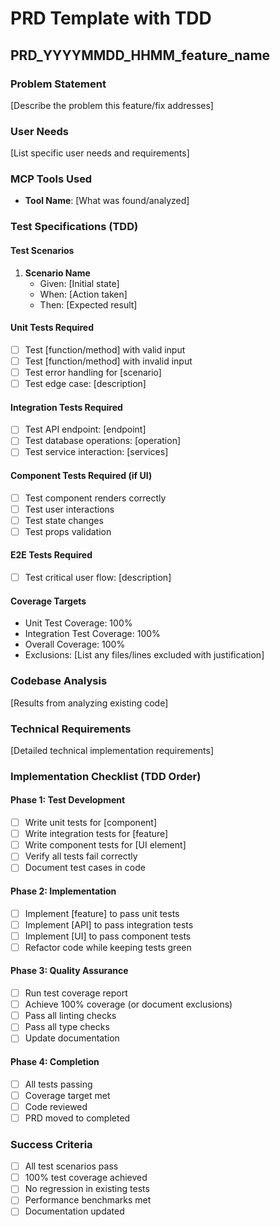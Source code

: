 # PRD Template with TDD

## PRD_YYYYMMDD_HHMM_feature_name

### Problem Statement
[Describe the problem this feature/fix addresses]

### User Needs
[List specific user needs and requirements]

### MCP Tools Used
- **Tool Name**: [What was found/analyzed]

### Test Specifications (TDD)

#### Test Scenarios
1. **Scenario Name**
   - Given: [Initial state]
   - When: [Action taken]
   - Then: [Expected result]

#### Unit Tests Required
- [ ] Test [function/method] with valid input
- [ ] Test [function/method] with invalid input
- [ ] Test error handling for [scenario]
- [ ] Test edge case: [description]

#### Integration Tests Required
- [ ] Test API endpoint: [endpoint]
- [ ] Test database operations: [operation]
- [ ] Test service interaction: [services]

#### Component Tests Required (if UI)
- [ ] Test component renders correctly
- [ ] Test user interactions
- [ ] Test state changes
- [ ] Test props validation

#### E2E Tests Required
- [ ] Test critical user flow: [description]

#### Coverage Targets
- Unit Test Coverage: 100%
- Integration Test Coverage: 100%
- Overall Coverage: 100%
- Exclusions: [List any files/lines excluded with justification]

### Codebase Analysis
[Results from analyzing existing code]

### Technical Requirements
[Detailed technical implementation requirements]

### Implementation Checklist (TDD Order)

#### Phase 1: Test Development
- [ ] Write unit tests for [component]
- [ ] Write integration tests for [feature]
- [ ] Write component tests for [UI element]
- [ ] Verify all tests fail correctly
- [ ] Document test cases in code

#### Phase 2: Implementation
- [ ] Implement [feature] to pass unit tests
- [ ] Implement [API] to pass integration tests
- [ ] Implement [UI] to pass component tests
- [ ] Refactor code while keeping tests green

#### Phase 3: Quality Assurance
- [ ] Run test coverage report
- [ ] Achieve 100% coverage (or document exclusions)
- [ ] Pass all linting checks
- [ ] Pass all type checks
- [ ] Update documentation

#### Phase 4: Completion
- [ ] All tests passing
- [ ] Coverage target met
- [ ] Code reviewed
- [ ] PRD moved to completed

### Success Criteria
- [ ] All test scenarios pass
- [ ] 100% test coverage achieved
- [ ] No regression in existing tests
- [ ] Performance benchmarks met
- [ ] Documentation updated
